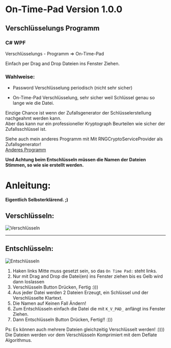 ﻿# On-Time-Pad Version 1.0.0

## Verschlüsselungs Programm

### C# WPF


Verschlüsselungs - Programm  => On-Time-Pad


Einfach per Drag and Drop Dateien ins Fenster Ziehen.

### Wahlweise:

- Password Verschlüsselung periodisch (nicht sehr sicher)

- On-Time-Pad Verschlüsselung,  sehr sicher weil Schlüssel genau so lange wie die Datei.



Einzige Chance ist wenn der Zufallsgenerator der Schlüsselerstellung nachgeahmt werden kann.  
Aber das kann nur ein professioneller Kryptograph Beurteilen wie sicher der Zufallsschlüssel ist.  

Siehe auch mein anderes Programm mit Mit RNGCryptoServiceProvider als Zufallsgenerator!  
[Anderes Programm](https://github.com/sauternic/On-Time-Pad-V2.0.0)


**Und Achtung beim Entschlüsseln müssen die Namen der Dateien Stimmen, so wie sie erstellt werden.**


# Anleitung: 

**Eigentlich Selbsterklärend. ;)**

## Verschlüsseln:
![Verschlüsseln](https://github.com/sauternic/On-Time-Pad-V2.0.0/blob/master/Verschl%C3%BCsseln.gif)


---


## Entschlüsseln:
![Entschlüsseln](https://github.com/sauternic/On-Time-Pad-V2.0.0/blob/master/Entschl%C3%BCsseln.gif)

1. Haken links Mitte muss gesetzt sein, so das `On Time Pad:` steht links.
2. Nur mit Drag and Drop die Datei(en) ins Fenster ziehen bis es Gelb wird dann loslassen
3. Verschlüsseln Button Drücken, Fertig :)))
4. Aus jeder Datei werden 2 Dateien Erzeugt, ein Schlüssel und der Verschlüsselte Klartext.
5. Die Namen auf Keinen Fall Ändern!
6. Zum Entschlüsseln einfach die Datei die mit  `K_V_PAD_`  anfängt ins Fenster Ziehen.
7. Dann Entschlüsseln Button Drücken, Fertig!! :)))


Ps: Es können auch mehrere Dateien gleichzeitig Verschlüsselt werden! :))))  
    Die Dateien werden vor dem Verschlüsseln Komprimiert mit dem Deflate Algorithmus.
    


